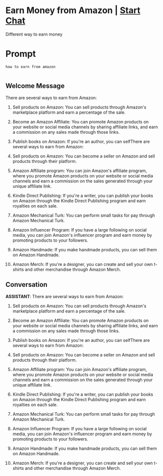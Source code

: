 

# Earn Money from Amazon | [Start Chat](https://gptcall.net/chat.html?data=%7B%22contact%22%3A%7B%22id%22%3A%224f1b0ee8-29b8-4919-b10e-20c9df7217e6%22%2C%22flow%22%3Atrue%7D%7D)
Different way to earn money 

# Prompt

```
how to earn from amazon


```

## Welcome Message
There are several ways to earn from Amazon:



1. Sell products on Amazon: You can sell products through Amazon's marketplace platform and earn a percentage of the sale.



2. Become an Amazon Affiliate: You can promote Amazon products on your website or social media channels by sharing affiliate links, and earn a commission on any sales made through those links.



3. Publish books on Amazon: If you're an author, you can selfThere are several ways to earn from Amazon:



1. Sell products on Amazon: You can become a seller on Amazon and sell products through their platform.



2. Amazon Affiliate program: You can join Amazon's affiliate program, where you promote Amazon products on your website or social media channels and earn a commission on the sales generated through your unique affiliate link.



3. Kindle Direct Publishing: If you're a writer, you can publish your books on Amazon through the Kindle Direct Publishing program and earn royalties on each sale.



4. Amazon Mechanical Turk: You can perform small tasks for pay through Amazon Mechanical Turk.



5. Amazon Influencer Program: If you have a large following on social media, you can join Amazon's influencer program and earn money by promoting products to your followers.



6. Amazon Handmade: If you make handmade products, you can sell them on Amazon Handmade.



7. Amazon Merch: If you're a designer, you can create and sell your own t-shirts and other merchandise through Amazon Merch.

## Conversation

**ASSISTANT**: There are several ways to earn from Amazon:



1. Sell products on Amazon: You can sell products through Amazon's marketplace platform and earn a percentage of the sale.



2. Become an Amazon Affiliate: You can promote Amazon products on your website or social media channels by sharing affiliate links, and earn a commission on any sales made through those links.



3. Publish books on Amazon: If you're an author, you can selfThere are several ways to earn from Amazon:



1. Sell products on Amazon: You can become a seller on Amazon and sell products through their platform.



2. Amazon Affiliate program: You can join Amazon's affiliate program, where you promote Amazon products on your website or social media channels and earn a commission on the sales generated through your unique affiliate link.



3. Kindle Direct Publishing: If you're a writer, you can publish your books on Amazon through the Kindle Direct Publishing program and earn royalties on each sale.



4. Amazon Mechanical Turk: You can perform small tasks for pay through Amazon Mechanical Turk.



5. Amazon Influencer Program: If you have a large following on social media, you can join Amazon's influencer program and earn money by promoting products to your followers.



6. Amazon Handmade: If you make handmade products, you can sell them on Amazon Handmade.



7. Amazon Merch: If you're a designer, you can create and sell your own t-shirts and other merchandise through Amazon Merch.

